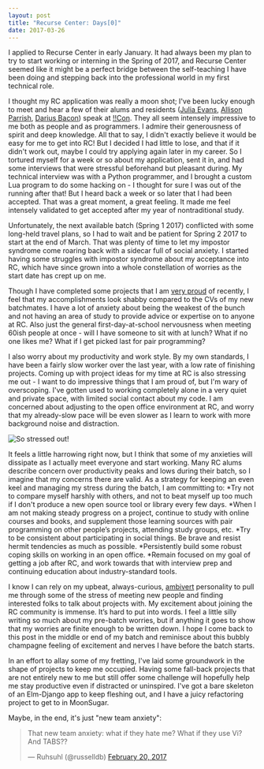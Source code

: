 ```yaml
---
layout: post
title: "Recurse Center: Days[0]"
date: 2017-03-26
---
```


I applied to Recurse Center in early January. It had always been my plan to try to start working or interning in the Spring of 2017, and Recurse Center seemed like it might be a perfect bridge between the self-teaching I have been doing and stepping back into the professional world in my first technical role. 

I thought my RC application was really a moon shot; I've been lucky enough to meet and hear a few of their alums and residents ([Julia Evans](https://twitter.com/b0rk), [Allison Parrish](https://twitter.com/aparrish), [Darius Bacon](https://twitter.com/abecedarius)) speak at [!!Con](http://katieamazing.com/blog/2016/12/20/conference-rundown-2016). They all seem intensely impressive to me both as people and as programmers. I admire their generousness of spirit and deep knowledge. All that to say, I didn't exactly believe it would be easy for me to get into RC! But I decided I had little to lose, and that if it didn't work out, maybe I could try applying again later in my career. So I tortured myself for a week or so about my application, sent it in, and had some interviews that were stressful beforehand but pleasant during. My technical interview was with a Python programmer, and I brought a custom Lua program to do some hacking on - I thought for sure I was out of the running after that! But I heard back a week or so later that I had been accepted. That was a great moment, a great feeling. It made me feel intensely validated to get accepted after my year of nontraditional study.

Unfortunately, the next available batch (Spring 1 2017) conflicted with some long-held travel plans, so I had to wait and be patient for Spring 2 2017 to start at the end of March. That was plenty of time to let my impostor syndrome come roaring back with a sidecar full of social anxiety. I started having some struggles with impostor syndrome about my acceptance into RC, which have since grown into a whole constellation of worries as the start date has crept up on me.

Though I have completed some projects that I am [very proud](http://katieamazing.com/blog/2017/02/24/moon-sugar) of recently, I feel that my accomplishments look shabby compared to the CVs of my new batchmates. I have a lot of anxiety about being the weakest of the bunch and not having an area of study to provide advice or expertise on to anyone at RC. Also just the general first-day-at-school nervousness when meeting 60ish people at once - will I have someone to sit with at lunch? What if no one likes me? What if I get picked last for pair programming?

I also worry about my productivity and work style. By my own standards, I have been a fairly slow worker over the last year, with a low rate of finishing projects. Coming up with project ideas for my time at RC is also stressing me out - I want to do impressive things that I am proud of, but I'm wary of overscoping. I've gotten used to working completely alone in a very quiet and private space, with limited social contact about my code. I am concerned about adjusting to the open office environment at RC, and worry that my already-slow pace will be even slower as I learn to work with more background noise and distraction.

![So stressed out!](https://media.giphy.com/media/iQA2hMPX88icM/giphy.gif)

It feels a little harrowing right now, but I think that some of my anxieties will dissipate as I actually meet everyone and start working. Many RC alums describe concern over productivity peaks and lows during their batch, so I imagine that my concerns there are valid. As a strategy for keeping an even keel and managing my stress during the batch, I am committing to:
*Try not to compare myself harshly with others, and not to beat myself up too much if I don't produce a new open source tool or library every few days. 
*When I am not making steady progress on a project, continue to study with online courses and books, and supplement those learning sources with pair programming on other people’s projects, attending study groups, etc.
*Try to be consistent about participating in social things. Be brave and resist hermit tendencies as much as possible.
*Persistently build some robust coping skills on working in an open office.
*Remain focused on my goal of getting a job after RC, and work towards that with interview prep and continuing education about industry-standard tools.

 I know I can rely on my upbeat, always-curious, [ambivert](https://www.merriam-webster.com/dictionary/ambivert) personality to pull me through some of the stress of meeting new people and finding interested folks to talk about projects with. My excitement about joining the RC community is immense. It’s hard to put into words. I feel a little silly writing so much about my pre-batch worries, but if anything it goes to show that my worries are finite enough to be written down. I hope I come back to this post in the middle or end of my batch and reminisce about this bubbly champagne feeling of excitement and nerves I have before the batch starts.

In an effort to allay some of my fretting, I've laid some groundwork in the shape of projects to keep me occupied. Having some fall-back projects that are not entirely new to me but still offer some challenge will hopefully help me stay productive even if distracted or uninspired. I've got a bare skeleton of an Elm-Django app to keep fleshing out, and I have a juicy refactoring project to get to in MoonSugar.

Maybe, in the end, it's just "new team anxiety":
<html lang="en">
<head>
</head>
<body>
<blockquote class="twitter-tweet" data-lang="en"><p lang="en" dir="ltr">That new team anxiety: what if they hate me? What if they use Vi? And TABS??</p>&mdash; Ruhsuhl (@russelldb) <a href="https://twitter.com/russelldb/status/833649051971252225">February 20, 2017</a></blockquote>
<script async src="//platform.twitter.com/widgets.js" charset="utf-8"></script>
</body>
</html>

